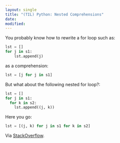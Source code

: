 ```yaml
---
layout: single
title: "(TIL) Python: Nested Comprehensions"
date:
modified:
---
```


You probably know how to rewrite a for loop such as:

```python
lst = []
for j in s1:
    lst.append(j)
```

as a comprehension:

```python
lst = [j for j in s1]
```

But what about the following nested for loop?:

```python
lst = []
for j in s1:
  for k in s2:
    lst.append((j, k))
```

Here you go:

```python
lst = [(j, k) for j in s1 for k in s2]
```

Via [StackOverflow](http://stackoverflow.com/a/3633145/1257318).
